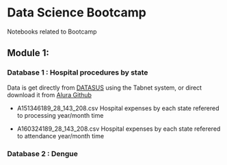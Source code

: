 # Data Science Bootcamp
Notebooks related to Bootcamp

## Module 1:

### Database 1 : Hospital procedures by state

Data is get directly from [DATASUS](http://www2.datasus.gov.br/DATASUS/index.php?area=0202&id=11633&VObj=http://tabnet.datasus.gov.br/cgi/deftohtm.exe?sih/cnv/qi) using the Tabnet system, or direct download it from [Alura Github](https://github.com/alura-cursos/agendamento-hospitalar/tree/main/dados)

* A151346189_28_143_208.csv
    Hospital expenses by each state referered to processing year/month time

* A160324189_28_143_208.csv
    Hospital expenses by each state referered to attendance year/month time
    
### Database 2 : Dengue

